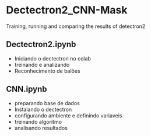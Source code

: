 # Dectectron2_CNN-Mask
 Training, running and comparing the results of detectron2

## Dectectron2.ipynb
  - Iniciando o dectectron no colab
  - treinando e analizando 
  - Reconhecimento de balões
 
## CNN.ipynb
 - preparando base de dados
 - Instalando o dectectron
 - configurando ambiente e definindo variaveis
 - treinando algoritmo
 - analisando resultados
